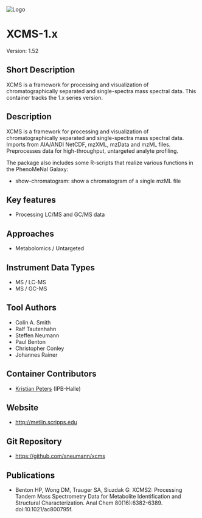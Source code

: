 ![Logo](XCMS_logo.png)

# XCMS-1.x
Version: 1.52

## Short Description

XCMS is a framework for processing and visualization of chromatographically separated and single-spectra mass spectral data. This container tracks the 1.x series version.

## Description

XCMS is a framework for processing and visualization of chromatographically separated and single-spectra mass spectral data. Imports from AIA/ANDI NetCDF, mzXML, mzData and mzML files. Preprocesses data for high-throughput, untargeted analyte profiling.

The package also includes some R-scripts that realize various functions in the PhenoMeNal Galaxy:
- show-chromatogram: show a chromatogram of a single mzML file

## Key features

- Processing LC/MS and GC/MS data

## Approaches

- Metabolomics / Untargeted

## Instrument Data Types

- MS / LC-MS
- MS / GC-MS

## Tool Authors

- Colin A. Smith
- Ralf Tautenhahn
- Steffen Neumann
- Paul Benton
- Christopher Conley
- Johannes Rainer

## Container Contributors

- [Kristian Peters](https://github.com/korseby) (IPB-Halle)

## Website

- http://metlin.scripps.edu

## Git Repository

- https://github.com/sneumann/xcms

## Publications

- Benton HP, Wong DM, Trauger SA, Siuzdak G: XCMS2: Processing Tandem Mass Spectrometry Data for Metabolite Identification and Structural Characterization. Anal Chem 80(16):6382-6389. doi:10.1021/ac800795f.


